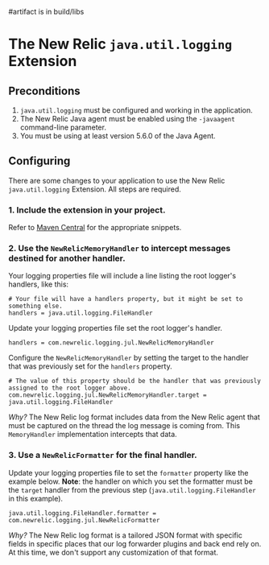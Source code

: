 

#artifact is in build/libs


# The New Relic `java.util.logging` Extension

## Preconditions

1. `java.util.logging` must be configured and working in the application.
2. The New Relic Java agent must be enabled using the `-javaagent` command-line parameter.
3. You must be using at least version 5.6.0 of the Java Agent.

## Configuring

There are some changes to your application to use the New Relic
`java.util.logging` Extension. All steps are required.

### 1. Include the extension in your project.

Refer to [Maven Central](https://search.maven.org/search?q=g:com.newrelic.logging%20a:jul) for the appropriate snippets.

### 2. Use the `NewRelicMemoryHandler` to intercept messages destined for another handler.

Your logging properties file will include a line listing the root logger's handlers, like this:

```properties
# Your file will have a handlers property, but it might be set to something else.
handlers = java.util.logging.FileHandler 
```

Update your logging properties file set the root logger's handler.

```properties
handlers = com.newrelic.logging.jul.NewRelicMemoryHandler
```

Configure the `NewRelicMemoryHandler` by setting the target to the handler that was previously set for the `handlers` property.

```properties
# The value of this property should be the handler that was previously assigned to the root logger above.
com.newrelic.logging.jul.NewRelicMemoryHandler.target = java.util.logging.FileHandler
```

*Why?* The New Relic log format includes data from the New Relic agent that must be captured on the thread the log message
is coming from. This `MemoryHandler` implementation intercepts that data.  

### 3. Use a `NewRelicFormatter` for the final handler.

Update your logging properties file to set the `formatter` property like the example below.
**Note**: the handler on which you set the formatter must be the `target` handler from the
previous step (`java.util.logging.FileHandler` in this example).

```properties
java.util.logging.FileHandler.formatter = com.newrelic.logging.jul.NewRelicFormatter
```

*Why?* The New Relic log format is a tailored JSON format with specific fields in specific places
that our log forwarder plugins and back end rely on. At this time, we don't support any customization
of that format.
